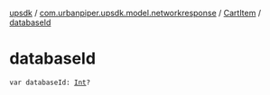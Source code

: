[upsdk](../../index.md) / [com.urbanpiper.upsdk.model.networkresponse](../index.md) / [CartItem](index.md) / [databaseId](./database-id.md)

# databaseId

`var databaseId: `[`Int`](https://kotlinlang.org/api/latest/jvm/stdlib/kotlin/-int/index.html)`?`